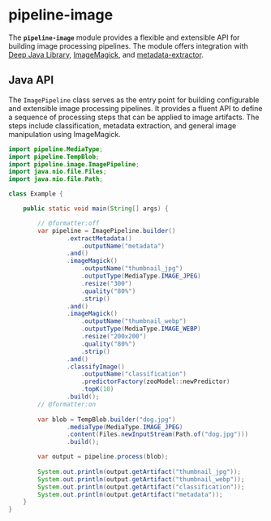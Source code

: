 # pipeline-image

The **`pipeline-image`** module provides a flexible and extensible API for building image processing pipelines.
The module offers integration with [Deep Java Library](https://djl.ai/),
[ImageMagick](https://imagemagick.org/), and [metadata-extractor](https://github.com/drewnoakes/metadata-extractor).


## Java API

The `ImagePipeline` class serves as the entry point for building configurable and extensible
image processing pipelines. It provides a fluent API to define a sequence of processing steps
that can be applied to image artifacts. The steps include classification, metadata extraction,
and general image manipulation using ImageMagick.


```java
import pipeline.MediaType;
import pipeline.TempBlob;
import pipeline.image.ImagePipeline;
import java.nio.file.Files;
import java.nio.file.Path;

class Example {

    public static void main(String[] args) {

        // @formatter:off
        var pipeline = ImagePipeline.builder()
                .extractMetadata()
                    .outputName("metadata")
                .and()
                .imageMagick()
                    .outputName("thumbnail_jpg")
                    .outputType(MediaType.IMAGE_JPEG)
                    .resize("300")
                    .quality("80%")
                    .strip()
                .and()
                .imageMagick()
                    .outputName("thumbnail_webp")
                    .outputType(MediaType.IMAGE_WEBP)
                    .resize("200x200")
                    .quality("80%")
                    .strip()
                .and()
                .classifyImage()
                    .outputName("classification")
                    .predictorFactory(zooModel::newPredictor)
                    .topK(10)
                .build();
        // @formatter:on
        
        var blob = TempBlob.builder("dog.jpg")
                .mediaType(MediaType.IMAGE_JPEG)
                .content(Files.newInputStream(Path.of("dog.jpg")))
                .build();

        var output = pipeline.process(blob);
        
        System.out.println(output.getArtifact("thumbnail_jpg"));
        System.out.println(output.getArtifact("thumbnail_webp"));
        System.out.println(output.getArtifact("classification"));
        System.out.println(output.getArtifact("metadata"));
    }
}
```